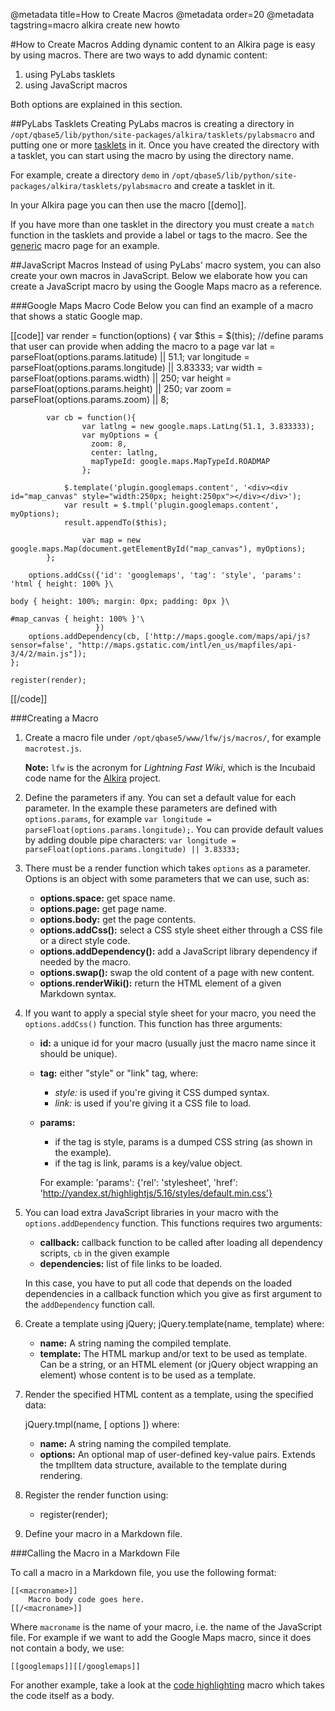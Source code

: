 @metadata title=How to Create Macros
@metadata order=20
@metadata tagstring=macro alkira create new howto

[generic]: #/alkiradocs/MacroGeneric
[tasklet]: #/Overview/Tasklets
[alkira]: /sampleapp/#/alkiradocs/Home
[code highlighting]: /sampleapp/#/alkiradocs/MacroCode

#How to Create Macros
Adding dynamic content to an Alkira page is easy by using macros. There are two ways to add dynamic content:

1. using PyLabs tasklets
2. using JavaScript macros

Both options are explained in this section.


##PyLabs Tasklets
Creating PyLabs macros is creating a directory in `/opt/qbase5/lib/python/site-packages/alkira/tasklets/pylabsmacro` and putting one or more [tasklets][tasklet] in it.
Once you have created the directory with a tasklet, you can start using the macro by using the directory name.

For example, create a directory `demo` in `/opt/qbase5/lib/python/site-packages/alkira/tasklets/pylabsmacro` and create a tasklet in it.

In your Alkira page you can then use the macro \[\[demo\]\].

If you have more than one tasklet in the directory you must create a `match` function in the tasklets and provide a label or tags to the macro.
See the [generic] macro page for an example.


##JavaScript Macros
Instead of using PyLabs' macro system, you can also create your own macros in JavaScript. Below we elaborate how you can create a JavaScript macro by using the Google Maps macro as a reference.


###Google Maps Macro Code
Below you can find an example of a macro that shows a static Google map.


[[code]]
    var render = function(options) {
        var $this = $(this);
            //define params that user can provide when adding the macro to a page
            var lat = parseFloat(options.params.latitude) || 51.1;
            var longitude = parseFloat(options.params.longitude) || 3.83333;
            var width = parseFloat(options.params.width) || 250;
            var height = parseFloat(options.params.height) || 250;
            var zoom = parseFloat(options.params.zoom) || 8;

            var cb = function(){
                    var latlng = new google.maps.LatLng(51.1, 3.833333);
                    var myOptions = {
                      zoom: 8,
                      center: latlng,
                      mapTypeId: google.maps.MapTypeId.ROADMAP
                    };

                $.template('plugin.googlemaps.content', '<div><div id="map_canvas" style="width:250px; height:250px"></div></div>');
                var result = $.tmpl('plugin.googlemaps.content', myOptions);
                result.appendTo($this);

                    var map = new google.maps.Map(document.getElementById("map_canvas"), myOptions);
            };

        options.addCss({'id': 'googlemaps', 'tag': 'style', 'params': 'html { height: 100% }\
                                                                       body { height: 100%; margin: 0px; padding: 0px }\
                                                                       #map_canvas { height: 100% }'\
                       })
        options.addDependency(cb, ['http://maps.google.com/maps/api/js?sensor=false', "http://maps.gstatic.com/intl/en_us/mapfiles/api-3/4/2/main.js"]);
    };

    register(render);
[[/code]]

###Creating a Macro

1. Create a macro file under `/opt/qbase5/www/lfw/js/macros/`, for example `macrotest.js`.

    __Note:__ `lfw` is the acronym for _Lightning Fast Wiki_, which is the Incubaid code name for the [Alkira][] project.

2. Define the parameters if any. You can set a default value for each parameter. In the example these parameters are defined with `options.params`, for example `var longitude = parseFloat(options.params.longitude);`.
You can provide default values by adding double pipe characters: `var longitude = parseFloat(options.params.longitude) || 3.83333;`

3. There must be a render function which takes `options` as a parameter. Options is an object with some parameters that we can use, such as:
    * __options.space:__ get space name.
    * __options.page:__ get page name.
    * __options.body:__ get the page contents.
    * __options.addCss():__ select a CSS style sheet either through a CSS file or a direct style code.
    * __options.addDependency():__ add a JavaScript library dependency if needed by the macro.
    * __options.swap():__ swap the old content of a page with new content.
    * __options.renderWiki():__ return the HTML element of a given Markdown syntax.

4. If you want to apply a special style sheet for your macro, you need the `options.addCss()` function. This function has three arguments:
    * __id:__ a unique id for your macro (usually just the macro name since it should be unique).
    * __tag:__ either "style" or "link" tag, where:

        * *style:* is used if you're giving it CSS dumped syntax.
        * *link:* is used if you're giving it a CSS file to load.

    * __params:__

        * if the tag is style, params is a dumped CSS string (as shown in the example).
        * if the tag is link, params is a key/value object.

        For example: 'params': {'rel': 'stylesheet', 'href': 'http://yandex.st/highlightjs/5.16/styles/default.min.css'}

5. You can load extra JavaScript libraries in your macro with the `options.addDependency` function. This functions requires two arguments:

    * __callback:__  callback function to be called after loading all dependency scripts, `cb` in the given example
    * __dependencies:__ list of file links to be loaded.

    In this case, you have to put all code that depends on the loaded dependencies in a callback function which you give as first argument to the `addDependency` function call.

6. Create a template using jQuery; jQuery.template(name, template) where:

    * __name:__ A string naming the compiled template.
    * __template:__ The HTML markup and/or text to be used as template. Can be a string, or an HTML element (or jQuery object wrapping an element) whose content is to be used as a template.

7. Render the specified HTML content as a template, using the specified data:

    jQuery.tmpl(name, [ options ]) where:

    * __name:__ A string naming the compiled template.
    * __options:__ An optional map of user-defined key-value pairs. Extends the tmplItem data structure, available to the template during rendering.

8. Register the render function using:

    * register(render);

9. Define your macro in a Markdown file.


###Calling the Macro in a Markdown File

To call a macro in a Markdown file, you use the following format:

    [[<macroname>]]
        Macro body code goes here.
    [[/<macroname>]]

Where `macroname` is the name of your macro, i.e. the name of the JavaScript file. For example if we want to add the Google Maps macro, since it does not contain a body, we use:

    [[googlemaps]][[/googlemaps]]

For another example, take a look at the [code highlighting][] macro which takes the code itself as a body.